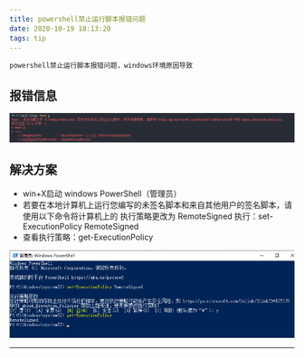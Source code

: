 ```yaml
---
title: powershell禁止运行脚本报错问题
date: 2020-10-19 18:13:20
tags: tip
---
```


    powershell禁止运行脚本报错问题，windows环境原因导致

<!-- more -->
## 报错信息
![](/images/powershell-error.png)

## 解决方案
- win+X启动 windows PowerShell（管理员）
- 若要在本地计算机上运行您编写的未签名脚本和来自其他用户的签名脚本，请使用以下命令将计算机上的 执行策略更改为 RemoteSigned 执行：set-ExecutionPolicy RemoteSigned
- 查看执行策略：get-ExecutionPolicy

![](/images/powershell.png)


---